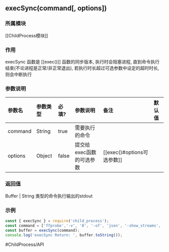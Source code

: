 ## execSync(command\[, options\])
### 所属模块
[[ChildProcess模块]]

### 作用
execSync 函数是 [[exec()]] 函数的同步版本, 执行时会阻塞进程, 直到命令执行结束(不论进程是正常/非正常退出), 若执行时长超过可选参数中设定的超时时长, 则会中断执行

### 参数说明
|参数名|参数类型|必填?|参数说明|备注|默认值|
|:-|:-|:-|:-|:-|:-|
|command|String|true|需要执行的命令|||
|options|Object|false|提交给exec函数的可选参数|[[exec()#options可选参数]]||

### 返回值
Buffer \| String 类型的命令执行输出的stdout

### 示例
```javascript
const { execSync } = require('child_process');
const command = ['ffprobe','-v', '0', '-of', 'json', '-show_streams', '-i', 'test.mp4'].join(' ');
const buffer = execSync(command);
console.log('execSync Return: ', buffer.toString());
```

#ChildProcess/API 